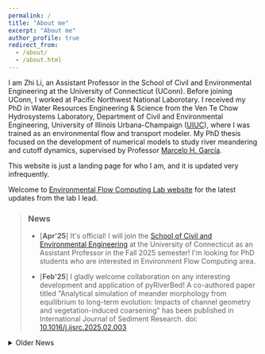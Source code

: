 ```yaml
---
permalink: /
title: "About me"
excerpt: "About me"
author_profile: true
redirect_from: 
  - /about/
  - /about.html
---
```


I am Zhi Li, an Assistant Professor in the School of Civil and Environmental Engineering at the University of Connecticut (UConn). Before joining UConn, I worked at Pacific Northwest National Laborotary. I received my PhD in Water Resources Engineering & Science from the Ven Te Chow Hydrosystems Laboratory, Department of Civil and Environmental Engineering, University of Illinois Urbana-Champaign ([UIUC](https://illinois.edu/)), where I was trained as an environmental flow and transport modeler. My PhD thesis focused on the development of numerical models to study river meandering and cutoff dynamics, supervised by Professor [Marcelo H. García](https://cee.illinois.edu/directory/profile/mhgarcia). 

This website is just a landing page for who I am, and it is updated very infrequently. 

Welcome to [Environmental Flow Computing Lab website](https://draft.environmentalflowlab.engineering.uconn.edu/) for the latest updates from the lab I lead.

> ### News
>  - [**Apr'25**] It's official! I will join the [School of Civil and Environmental Engineering](https://cee.engr.uconn.edu/) at the University of Connecticut as an Assistant Professor in the Fall 2025 semester! I'm looking for PhD students who are interested in Environment Flow Computing area. 
>
>  - [**Feb'25**] I gladly welcome collaboration on any interesting development and application of pyRiverBed! A co-authored paper titled "Analytical simulation of meander morphology from equilibrium to long-term evolution: Impacts of channel geometry and vegetation-induced coarsening" has been published in International Journal of Sediment Research. doi: [10.1016/j.ijsrc.2025.02.003](https://doi.org/10.1016/j.ijsrc.2025.02.003)


<details>
  <summary>Older News</summary>`

<ul>
  <li>[<b>Dec'24</b>] Chaired the H41-43A and H51K hydrologic modeling sessions in AGU24 December 9-13 in Washington DC. </li>
  <li>[<b>Nov'24</b>] Project approved! Co-leading the project "Improving Advanced Terrestrial Simulator (ATS) model data managing and archiving standards", as one of the 2024 ESS-DIVE Partner Projects. </li>
  <li>[<b>Nov'24</b>] Pre-print available online, "Unveiling the Stochasticity of Bank Erosion: A Hybrid Deterministic and Stochastic Modeling Approach", doi: 10.22541/essoar.173152946.64602365/v1 </li>
  <li>[<b>Oct'24</b>] A poster titled "Integrating ELM-BGC Carbon Cycling with ATS-PFLOTRAN Hydro-Biogeochemical Modeling in a Wildfire-Impacted Pacific Northwest Watershed" has been presented in The 25th Conference on Computational Methods in Water Resources in Tucson, AZ. </li>
  <li>[<b>Sep'24</b>] A co-authored paper titled "Impact of topography and climate on post-fire vegetation recovery across different burn severity and land cover types through random forest" has been published in Ecological Informatics. doi: 10.1016/j.ecoinf.2024.102757 </li>
  <li>[<b>Jun'24</b>] A co-authored paper titled "Integrated Effects of Site Hydrology and Vegetation on Exchange Fluxes and Nutrient Cycling at a Coastal Terrestrial-Aquatic Interface" has been published in Water Resouces Research. doi: 10.1029/2023WR035580 </li>
  <li>[<b>Dec'23</b>] Co-convened the GC51R Wildfire Impacts session and presented the poster titled "Modeling the fates of pyrogenic carbon in the wildfire-impacted Pacific Northwest watersheds" in AGU Fall Meeting 2023 in San Francisco, CA. </li>
  <li>[<b>Sep'23</b>] The preprint of a first-author paper titled "Evaluating the effects of burn severity and precipitation on post-fire watershed responses using distributed hydrologic models" has been published in ESS Open Archive. doi: 10.22541/essoar.170224575.51711472/v1 </li>
  <li>[<b>Sep'23</b>] A co-authored paper titled "A hydrogeophysical framework to assess infiltration during a simulated ecosystem-scale flooding experiment" has been published in the Journal of Hydrology. doi: 10.1016/j.jhydrol.2023.130243 </li>
  <li>[<b>Aug'23</b>] A first-author paper titled "High-resolution modeling of meander neck cutoffs: laboratory and field scales" has been published in Frontiers in Earth Science. doi: 10.3389/feart.2023.1208782 </li>
  <li>[<b>May'23</b>] A poster titled "Watershed hydrologic and biogeochemical responses to wildfires in the Pacific Northwest" has been presented in 2023 ESS PI meeting in Bethesda, MD. </li>
  <li>[<b>Dec'22</b>] A poster titled "Evaluating the transport of wildfire-induced pyrogenic nutrients in a grassland-shrub dominant watershed using a high-res numerical model" has been presented in AGU Fall Meeting 2022. </li>
  <li>[<b>Dec'22</b>] A poster titled "Obtaining synthetic riverbed topography of meandering rivers from satellite imagery: a case study of the Tallahatchie River, Mississippi" has been presented in AGU Fall Meeting 2022. </li>
  <li>[<b>Mar'22</b>] I start working as a Postdoctoral Research Associate at Pacific Northwest National Laboratory (PNNL). </li>
  <li>[<b>Feb'22</b>] I successfully defended my doctoral thesis. </li>
  <li>[<b>Fall'21</b>] Paper accepted! Our paper titled "Impact of Lake Michigan Water Level Rise on Complex Bidirectional Flow in the Chicago Area Waterway System (CAWS)" has been accpeted for publication in the Journal of Great Lakes Research. doi: 10.1016/j.jglr.2021.10.008 </li>
  <li>[<b>Fall'21</b>] A co-authored abstract titled "An integrated river planform and sandbar detection tool based on Google Earth Engine and its application in the Yazoo-Mississippi Delta with high-resolution satellite images" has been accepted by AGU Fall Meeting 2021. Paper Number: H15M-1191. </li>
  <li>[<b>Spring'21</b>] Obtained the Graduate College Mentoring Certificate, "In recognition of completion of the Illinois Graduate Mentoring Program". </li>
  <li>[<b>Spring'21</b>] The pyRiverBed paper has been accepted for publication in Computers & Geosciences. doi: 10.1016/j.cageo.2021.104755 </li>
</ul>  

</details>
